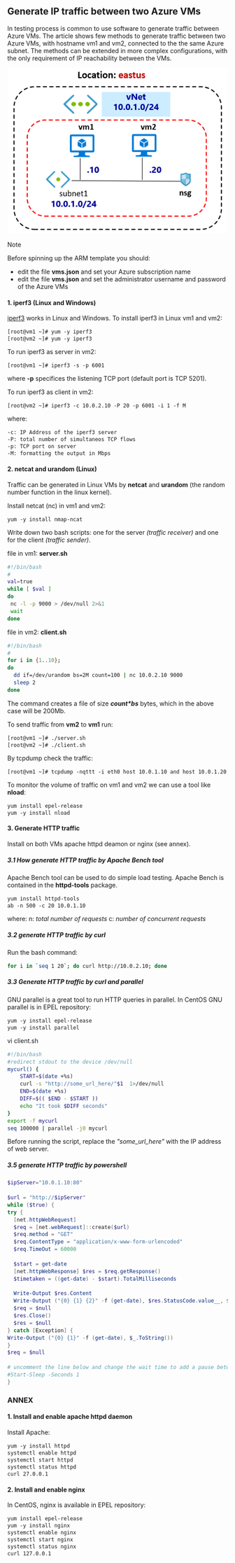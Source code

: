<properties
pageTitle= 'Generate IP traffic between two Azure VMs'
description= "Generate IP traffic between two Azure Virtual Machines"
documentationcenter: na
services=""
documentationCenter="na"
authors="fabferri"
manager=""
editor=""/>

<tags
   ms.service="configuration-Example-Azure"
   ms.devlang="na"
   ms.topic="article"
   ms.tgt_pltfrm="na"
   ms.workload="na"
   ms.date="27/11/2018"
   ms.author="fabferri" />

## Generate IP traffic between two Azure VMs

In testing process is common to use software to generate traffic between Azure VMs.
The article shows few methods to generate traffic between two Azure VMs, with hostname vm1 and vm2, connected to the the same Azure subnet. The methods can be extended in more complex configurations, with the only requirement of IP reachability between the VMs.

[![1]][1]



> [!NOTE]
> Before spinning up the ARM template you should:
> * edit the file **vms.json** and set your Azure subscription name
> * edit the file **vms.json** and set the administrator username and password of the Azure VMs
>



#### <a name="iperf3"></a>1. iperf3 (Linux and Windows)
[iperf3](https://iperf.fr/) works in Linux and Windows.
To install iperf3 in Linux vm1 and vm2:

```console
[root@vm1 ~]# yum -y iperf3
[root@vm2 ~]# yum -y iperf3
```

To run iperf3 as server in vm2:

```console
[root@vm1 ~]# iperf3 -s -p 6001
```

where **-p** specifices the listening TCP port (default port is TCP 5201).

To run iperf3 as client in vm2:

```console
[root@vm2 ~]# iperf3 -c 10.0.2.10 -P 20 -p 6001 -i 1 -f M
```

where:

    -c: IP Address of the iperf3 server
    -P: total number of simultaneos TCP flows
    -p: TCP port on server
    -M: formatting the output in Mbps

#### <a name="netcat"></a>2. netcat and urandom (Linux)

Traffic can be generated in Linux VMs by **netcat** and **urandom** (the random number function in the linux kernel).

Install netcat (nc) in vm1 and vm2:

```console
yum -y install nmap-ncat
```
Write down two bash scripts: one for the server _(traffic receiver)_ and one for the client _(traffic sender)_.

file in vm1: **server.sh**

```bash
#!/bin/bash
#
val=true
while [ $val ]
do
 nc -l -p 9000 > /dev/null 2>&1
 wait
done
```
file in vm2: **client.sh**

```bash
#!/bin/bash
#
for i in {1..10};
do
  dd if=/dev/urandom bs=2M count=100 | nc 10.0.2.10 9000
  sleep 2
done
```
The command creates a file of size **_count*bs_** bytes, which in the above case will be 200Mb.

To send traffic from **vm2** to **vm1** run:

```console
[root@vm1 ~]# ./server.sh
[root@vm2 ~]# ./client.sh
```

By tcpdump check the traffic:

```console
[root@vm1 ~]# tcpdump -nqttt -i eth0 host 10.0.1.10 and host 10.0.1.20
```

To monitor the volume of traffic on vm1 and vm2 we can use a tool like **nload**:

```console
yum install epel-release
yum -y install nload
```

#### <a name="ApacheBench"></a>3. Generate HTTP traffic

Install on both VMs apache httpd deamon or nginx (see annex).

##### <a name="ApacheBench"></a>3.1 How generate HTTP traffic by Apache Bench tool

Apache Bench tool can be used to do simple load testing. Apache Bench is contained in the **httpd-tools** package.

```console
yum install httpd-tools
ab -n 500 -c 20 10.0.1.10
```
where:
n: _total number of requests_
c: _number of concurrent requests_


##### <a name="curl"></a>3.2 generate HTTP traffic by curl
Run the bash command:

```bash
for i in `seq 1 20`; do curl http://10.0.2.10; done
```

##### <a name="curl"></a>3.3 Generate HTTP traffic by curl and parallel
GNU parallel is a great tool to run HTTP queries in parallel. In CentOS GNU parallel is in EPEL repository:

```console
yum -y install epel-release
yum -y install parallel
```

vi client.sh

```bash
#!/bin/bash
#redirect stdout to the device /dev/null
mycurl() {
    START=$(date +%s)
    curl -s "http://some_url_here/"$1  1>/dev/null
    END=$(date +%s)
    DIFF=$(( $END - $START ))
    echo "It took $DIFF seconds"
}
export -f mycurl
seq 100000 | parallel -j0 mycurl
```
Before running the script, replace the _"some_url_here"_ with the IP address of web server.



##### <a name="HTTPpowershell"></a>3.5 generate HTTP traffic by powershell

```powershell
$ipServer="10.0.1.10:80"

$url = "http://$ipServer"
while ($true) {
try {
  [net.httpWebRequest]
  $req = [net.webRequest]::create($url)
  $req.method = "GET"
  $req.ContentType = "application/x-www-form-urlencoded"
  $req.TimeOut = 60000

  $start = get-date
  [net.httpWebResponse] $res = $req.getResponse()
  $timetaken = ((get-date) - $start).TotalMilliseconds

  Write-Output $res.Content
  Write-Output ("{0} {1} {2}" -f (get-date), $res.StatusCode.value__, $timetaken)
  $req = $null
  $res.Close()
  $res = $null
} catch [Exception] {
Write-Output ("{0} {1}" -f (get-date), $_.ToString())
}
$req = $null

# uncomment the line below and change the wait time to add a pause between requests
#Start-Sleep -Seconds 1
}
```


### <a name="ANNEX"></a>ANNEX
#### <a name="EnableWebServer"></a>1. Install and enable apache httpd daemon
Install Apache:

```console
yum -y install httpd
systemctl enable httpd
systemctl start httpd
systemctl status httpd
curl 27.0.0.1
```

#### <a name="installnginx"></a>2. Install and enable nginx
In CentOS, nginx is available in EPEL repository:

```console
yum install epel-release
yum -y install nginx
systemctl enable nginx
systemctl start nginx
systemctl status nginx
curl 127.0.0.1
```


<!--Image References-->

[1]: ./media/network-diagram.png "network diagram"

<!--Link References-->

